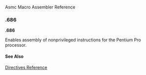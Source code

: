 Asmc Macro Assembler Reference

### .686

**.686**

Enables assembly of nonprivileged instructions for the Pentium Pro processor.

#### See Also

[Directives Reference](readme.md)